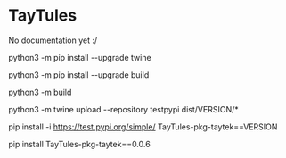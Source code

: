 # TayTules

No documentation yet :/

python3 -m pip install --upgrade twine

python3 -m pip install --upgrade build

python3 -m build

python3 -m twine upload --repository testpypi dist/VERSION/*

pip install -i https://test.pypi.org/simple/     TayTules-pkg-taytek==VERSION

pip install TayTules-pkg-taytek==0.0.6
